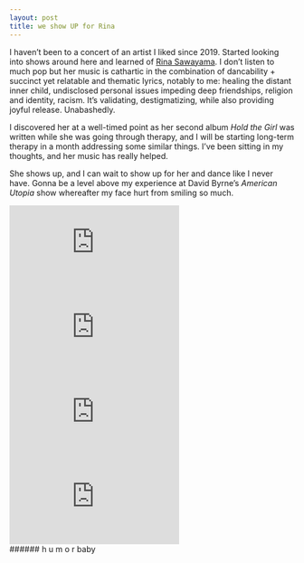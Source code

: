 ```yaml
---
layout: post
title: we show UP for Rina
---
```


I haven’t been to a concert of an artist I liked since 2019. Started looking into shows around here and learned of [Rina Sawayama](https://rinasawayama.bandcamp.com/music). I don’t listen to much pop but her music is cathartic in the combination of dancability + succinct yet relatable and thematic lyrics, notably to me: healing the distant inner child, undisclosed personal issues impeding deep friendships, religion and identity, racism. It’s validating, destigmatizing, while also providing joyful release. Unabashedly.

I discovered her at a well-timed point as her second album *Hold the Girl* was written while she was going through therapy, and I will be starting long-term therapy in a month addressing some similar things. I’ve been sitting in my thoughts, and her music has really helped.

She shows up, and I can wait to show up for her and dance like I never have. Gonna be a level above my experience at David Byrne’s *American Utopia* show whereafter my face hurt from smiling so much.

<div class="responsive_iframe">
    <iframe src="https://www.youtube.com/embed/Zdr1AsgBFCU" title="YouTube video player" frameborder="0" allow="accelerometer; autoplay; clipboard-write; encrypted-media; gyroscope; picture-in-picture; web-share" allowfullscreen></iframe>
</div>

<div class="responsive_iframe">
    <iframe src="https://www.youtube.com/embed/OLXtc2OSrLQ" title="YouTube video player" frameborder="0" allow="accelerometer; autoplay; clipboard-write; encrypted-media; gyroscope; picture-in-picture; web-share" allowfullscreen></iframe>
</div>

<div class="responsive_iframe">
    <iframe src="https://www.youtube.com/embed/RL5BipQ7Yao" title="YouTube video player" frameborder="0" allow="accelerometer; autoplay; clipboard-write; encrypted-media; gyroscope; picture-in-picture; web-share" allowfullscreen></iframe>
</div>

<div class="responsive_iframe"> 
    <iframe src="https://www.youtube.com/embed/XojM2D3F-Dc" title="YouTube video player" frameborder="0" allow="accelerometer; autoplay; clipboard-write; encrypted-media; gyroscope; picture-in-picture; web-share" allowfullscreen></iframe>
</div>
###### h u m o r  baby